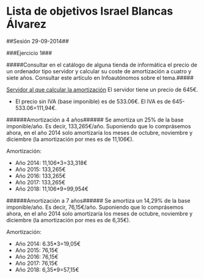Lista de objetivos Israel Blancas Álvarez
============================

##Sesión 29-09-2014##

###Ejercicio 1###

#####Consultar en el catálogo de alguna tienda de informática el precio de un ordenador tipo servidor y calcular su coste de amortización a cuatro y siete años. Consultar este artículo en Infoautónomos sobre el tema.#####

[Servidor al que calcular la amortización](http://www.pccomponentes.com/hp_proliant_ml310e_g8_xe_e3_1220_8gb_2tb.html?gclid=CKGXptPKiMECFfHKtAodVQ0ABQ)
El servidor tiene un precio de 645€.


+ El precio sin IVA (base imponible) es de 533.06€. El IVA es de 645-533.06=111,94€.



######Amortización a 4 años######
Se amortiza un 25% de la base imponible/año. Es decir, 133,265€/año. 
Suponiendo que lo comprásemos ahora, en el año 2014 solo amortizaría los meses de octubre, noviembre y diciembre (la amortización por mes es de 11,106€).

Amortización:
* Año 2014: 11,106*3=33,318€
* Año 2015: 133,265€
* Año 2016: 133,265€
* Año 2017: 133,265€
* Año 2018: 11,106*9=99,954€



######Amortización a 7 años######
Se amortiza un 14,29% de la base imponible/año. Es decir, 76,15€/año. 
Suponiendo que lo comprásemos ahora, en el año 2014 solo amortizaría los meses de octubre, noviembre y diciembre (la amortización por mes es de 6,35€).

Amortización:
* Año 2014: 6.35*3=19,05€
* Año 2015: 76,15€
* Año 2016: 76,15€
* Año 2017: 76,15€
* Año 2018: 6,35*9=57,15€

